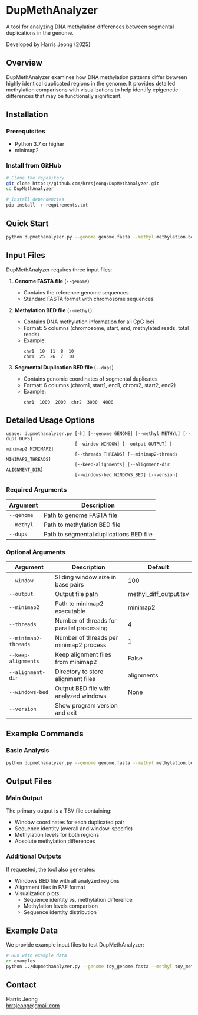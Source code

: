# DupMethAnalyzer

A tool for analyzing DNA methylation differences between segmental duplications in the genome.

Developed by Harris Jeong (2025)

## Overview

DupMethAnalyzer examines how DNA methylation patterns differ between highly identical duplicated regions in the genome. It provides detailed methylation comparisons with visualizations to help identify epigenetic differences that may be functionally significant.

## Installation

### Prerequisites

- Python 3.7 or higher
- minimap2

### Install from GitHub

```bash
# Clone the repository
git clone https://github.com/hrrsjeong/DupMethAnalyzer.git
cd DupMethAnalyzer

# Install dependencies
pip install -r requirements.txt
```
## Quick Start

```bash
python dupmethanalyzer.py --genome genome.fasta --methyl methylation.bed --dups segmental_duplications.bed 
```

## Input Files

DupMethAnalyzer requires three input files:

1. **Genome FASTA file** (`--genome`)
   - Contains the reference genome sequences
   - Standard FASTA format with chromosome sequences

2. **Methylation BED file** (`--methyl`)
   - Contains DNA methylation information for all CpG loci
   - Format: 5 columns (chromosome, start, end, methylated reads, total reads)
   - Example:
     ```
     chr1  10  11  8  10
     chr1  25  26  7  10
     ```

3. **Segmental Duplication BED file** (`--dups`)
   - Contains genomic coordinates of segmental duplicates
   - Format: 6 columns (chrom1, start1, end1, chrom2, start2, end2)
   - Example:
     ```
     chr1  1000  2000  chr2  3000  4000
     ```

## Detailed Usage Options

```
usage: dupmethanalyzer.py [-h] [--genome GENOME] [--methyl METHYL] [--dups DUPS] 
                          [--window WINDOW] [--output OUTPUT] [--minimap2 MINIMAP2]
                          [--threads THREADS] [--minimap2-threads MINIMAP2_THREADS]
                          [--keep-alignments] [--alignment-dir ALIGNMENT_DIR]
                          [--windows-bed WINDOWS_BED] [--version]
```

### Required Arguments

| Argument | Description |
|----------|-------------|
| `--genome` | Path to genome FASTA file |
| `--methyl` | Path to methylation BED file |
| `--dups`   | Path to segmental duplications BED file |

### Optional Arguments

| Argument | Description | Default |
|----------|-------------|---------|
| `--window` | Sliding window size in base pairs | 100 |
| `--output` | Output file path | methyl_diff_output.tsv |
| `--minimap2` | Path to minimap2 executable | minimap2 |
| `--threads` | Number of threads for parallel processing | 4 |
| `--minimap2-threads` | Number of threads per minimap2 process | 1 |
| `--keep-alignments` | Keep alignment files from minimap2 | False |
| `--alignment-dir` | Directory to store alignment files | alignments |
| `--windows-bed` | Output BED file with analyzed windows | None |
| `--version` | Show program version and exit | |

## Example Commands

### Basic Analysis
```bash
python dupmethanalyzer.py --genome genome.fasta --methyl methylation.bed --dups segmental_duplications.bed
```

## Output Files

### Main Output
The primary output is a TSV file containing:
- Window coordinates for each duplicated pair
- Sequence identity (overall and window-specific)
- Methylation levels for both regions
- Absolute methylation differences

### Additional Outputs
If requested, the tool also generates:
- Windows BED file with all analyzed regions
- Alignment files in PAF format
- Visualization plots:
  - Sequence identity vs. methylation difference
  - Methylation levels comparison
  - Sequence identity distribution

## Example Data

We provide example input files to test DupMethAnalyzer:

```bash
# Run with example data
cd examples
python ../dupmethanalyzer.py --genome toy_genome.fasta --methyl toy_methylation.bed --dups toy_segmental_dups.bed --window 100
```

## Contact

Harris Jeong  
hrrsjeong@gmail.com
